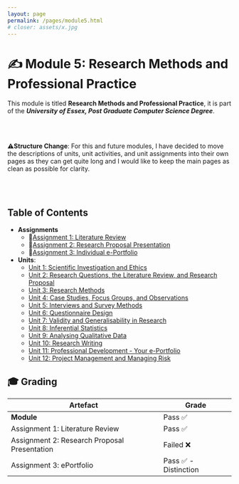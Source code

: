 ```yaml
---
layout: page
permalink: /pages/module5.html
# closer: assets/x.jpg
---
```


# ✍️ Module 5: Research Methods and Professional Practice

This module is titled **Research Methods and Professional Practice**, it is part of the ***University of Essex, Post Graduate Computer Science Degree***.

<br/>
<br/>

⚠️**Structure Change**: For this and future modules, I have decided to move the descriptions of units, unit activities, and unit assignments into their own pages as they can get quite long and I would like to keep the main pages as clean as possible for clarity.

<br/>
<br/>

## Table of Contents

- **Assignments**
  - 📃[Assignment 1: Literature Review](/pages/module5/assignment1/m5a1.html)
  - 📃[Assignment 2: Research Proposal Presentation](/pages/module5/assignment2/m5a2.html)
  - 📃[Assignment 3: Individual e-Portfolio](/pages/module5/assignment3/m5a3.html)
- **Units**:
  - [Unit 1: Scientific Investigation and Ethics](/pages/module5/unit-assignments/unit1/m5u1.html)
  - [Unit 2: Research Questions, the Literature Review, and Research Proposal](/pages/module5/unit-assignments/unit2/m5u2.html)
  - [Unit 3: Research Methods](/pages/module5/unit-assignments/unit3/m5u3.html)
  - [Unit 4: Case Studies, Focus Groups, and Observations](/pages/module5/unit-assignments/unit4/m5u4.html)
  - [Unit 5: Interviews and Survey Methods](/pages/module5/unit-assignments/unit5/m5u5.html)
  - [Unit 6: Questionnaire Design](/pages/module5/unit-assignments/unit6/m5u6.html)
  - [Unit 7: Validity and Generalisability in Research](/pages/module5/unit-assignments/unit7/m5u7.html)
  - [Unit 8: Inferential Statistics](/pages/module5/unit-assignments/unit8/m5u8.html)
  - [Unit 9: Analysing Qualitative Data](/pages/module5/unit-assignments/unit9/m5u9.html)
  - [Unit 10: Research Writing](/pages/module5/unit-assignments/unit10/m5u10.html)
  - [Unit 11: Professional Development - Your e-Portfolio](/pages/module5/unit-assignments/unit11/m5u11.html)
  - [Unit 12: Project Management and Managing Risk](/pages/module5/unit-assignments/unit12/m5u12.html)

## 🎓 Grading

| Artefact                           | Grade                |
| ---------------------------------- | -------------------- |
| **Module** | Pass ✅ |
| Assignment 1: Literature Review | Pass ✅ |
| Assignment 2: Research Proposal Presentation | Failed ❌ |
| Assignment 3: ePortfolio | Pass ✅ - Distinction |  
